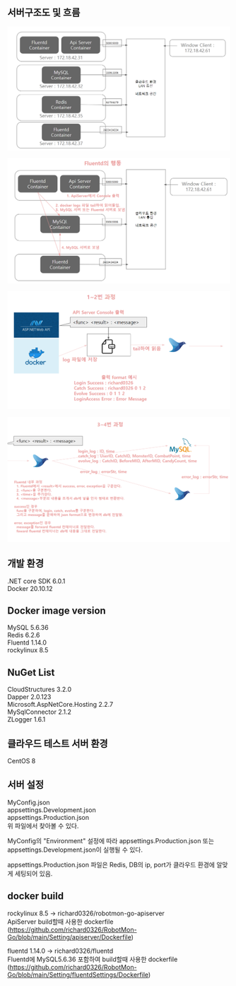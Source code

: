 ## 서버구조도 및 흐름
![](./images/Network.PNG)    

![](./images/FluentdFlow.PNG)  

![](./images/tail.PNG)  

![](./images/filter.PNG)  

## 개발 환경
.NET core SDK 6.0.1  
Docker 20.10.12   

## Docker image version
MySQL 5.6.36  
Redis 6.2.6  
Fluentd 1.14.0  
rockylinux 8.5   

## NuGet List      
CloudStructures 3.2.0  
Dapper 2.0.123  
Microsoft.AspNetCore.Hosting 2.2.7  
MySqlConnector 2.1.2  
ZLogger 1.6.1  

## 클라우드 테스트 서버 환경
CentOS 8  

## 서버 설정
MyConfig.json  
appsettings.Development.json   
appsettings.Production.json   
위 파일에서 찾아볼 수 있다.  

MyConfig의 "Environment" 설정에 따라 appsettings.Production.json 또는 appsettings.Development.json이 실행될 수 있다.  

appsettings.Production.json 파일은 Redis, DB의 ip, port가 클라우드 환경에 알맞게 세팅되어 있음.   

## docker build  
rockylinux 8.5 -> richard0326/robotmon-go-apiserver  
ApiServer build할때 사용한 dockerfile  
(https://github.com/richard0326/RobotMon-Go/blob/main/Setting/apiserver/Dockerfile)  

fluentd 1.14.0 -> richard0326/fluentd  
Fluentd에 MySQL5.6.36 포함하여 build할때 사용한 dockerfile  
(https://github.com/richard0326/RobotMon-Go/blob/main/Setting/fluentdSettings/Dockerfile)  
